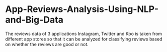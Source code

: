 # App-Reviews-Analysis-Using-NLP-and-Big-Data
The reviews data of 3 applications Instagram, Twitter and Koo is taken from different app stores so that it can be analyzed for classifying reviews based on whether the reviews are good or not.
